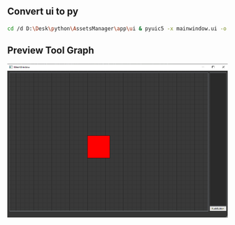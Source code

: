 

## Convert  ui to py
```bash
cd /d D:\Desk\python\AssetsManager\app\ui & pyuic5 -x mainwindow.ui -o mainwindow.py
```

## Preview Tool Graph
![Preview](./tool_view.png)
